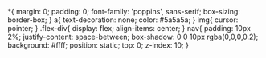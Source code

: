 *{
    margin: 0;
    padding: 0;
    font-family: 'poppins', sans-serif;
    box-sizing: border-box;
}
a{
    text-decoration: none;
    color: #5a5a5a;
}
img{
    cursor: pointer;
}
.flex-div{
    display: flex;
    align-items: center;
}
nav{
    padding: 10px 2%;
    justify-content: space-between;
    box-shadow: 0 0 10px rgba(0,0,0,0.2);
    background: #ffff;
    position: static;
    top: 0;
    z-index: 10;
}
